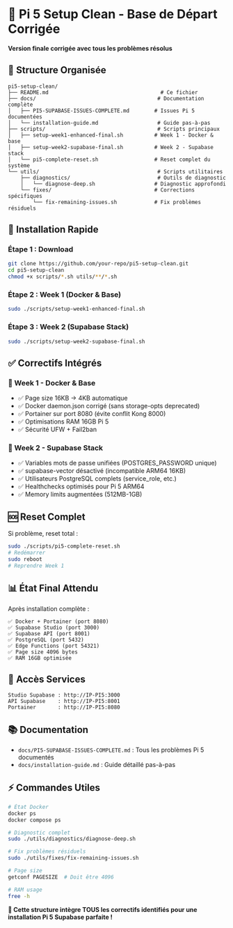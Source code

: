 # 🥧 Pi 5 Setup Clean - Base de Départ Corrigée

**Version finale corrigée avec tous les problèmes résolus**

## 📁 Structure Organisée

```
pi5-setup-clean/
├── README.md                                    # Ce fichier
├── docs/                                       # Documentation complète
│   ├── PI5-SUPABASE-ISSUES-COMPLETE.md        # Issues Pi 5 documentées
│   └── installation-guide.md                   # Guide pas-à-pas
├── scripts/                                    # Scripts principaux
│   ├── setup-week1-enhanced-final.sh          # Week 1 - Docker & base
│   ├── setup-week2-supabase-final.sh          # Week 2 - Supabase stack
│   └── pi5-complete-reset.sh                  # Reset complet du système
└── utils/                                      # Scripts utilitaires
    ├── diagnostics/                            # Outils de diagnostic
    │   └── diagnose-deep.sh                   # Diagnostic approfondi
    └── fixes/                                 # Corrections spécifiques
        └── fix-remaining-issues.sh            # Fix problèmes résiduels
```

## 🚀 Installation Rapide

### Étape 1 : Download
```bash
git clone https://github.com/your-repo/pi5-setup-clean.git
cd pi5-setup-clean
chmod +x scripts/*.sh utils/**/*.sh
```

### Étape 2 : Week 1 (Docker & Base)
```bash
sudo ./scripts/setup-week1-enhanced-final.sh
```

### Étape 3 : Week 2 (Supabase Stack)
```bash
sudo ./scripts/setup-week2-supabase-final.sh
```

## ✅ Correctifs Intégrés

### 🔧 Week 1 - Docker & Base
- ✅ Page size 16KB → 4KB automatique
- ✅ Docker daemon.json corrigé (sans storage-opts deprecated)
- ✅ Portainer sur port 8080 (évite conflit Kong 8000)
- ✅ Optimisations RAM 16GB Pi 5
- ✅ Sécurité UFW + Fail2ban

### 🔧 Week 2 - Supabase Stack
- ✅ Variables mots de passe unifiées (POSTGRES_PASSWORD unique)
- ✅ supabase-vector désactivé (incompatible ARM64 16KB)
- ✅ Utilisateurs PostgreSQL complets (service_role, etc.)
- ✅ Healthchecks optimisés pour Pi 5 ARM64
- ✅ Memory limits augmentées (512MB-1GB)

## 🆘 Reset Complet

Si problème, reset total :
```bash
sudo ./scripts/pi5-complete-reset.sh
# Redémarrer
sudo reboot
# Reprendre Week 1
```

## 📊 État Final Attendu

Après installation complète :

```
✅ Docker + Portainer (port 8080)
✅ Supabase Studio (port 3000)
✅ Supabase API (port 8001)
✅ PostgreSQL (port 5432)
✅ Edge Functions (port 54321)
✅ Page size 4096 bytes
✅ RAM 16GB optimisée
```

## 🔗 Accès Services

```
Studio Supabase : http://IP-PI5:3000
API Supabase    : http://IP-PI5:8001
Portainer       : http://IP-PI5:8080
```

## 📚 Documentation

- `docs/PI5-SUPABASE-ISSUES-COMPLETE.md` : Tous les problèmes Pi 5 documentés
- `docs/installation-guide.md` : Guide détaillé pas-à-pas

## ⚡ Commandes Utiles

```bash
# État Docker
docker ps
docker compose ps

# Diagnostic complet
sudo ./utils/diagnostics/diagnose-deep.sh

# Fix problèmes résiduels
sudo ./utils/fixes/fix-remaining-issues.sh

# Page size
getconf PAGESIZE  # Doit être 4096

# RAM usage
free -h
```

**🎯 Cette structure intègre TOUS les correctifs identifiés pour une installation Pi 5 Supabase parfaite !**
